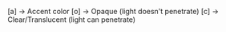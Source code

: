[a] ->  Accent color
[o] ->  Opaque (light doesn't penetrate)
[c] ->  Clear/Translucent (light can penetrate)
